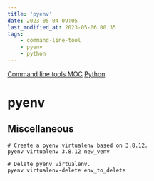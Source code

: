 ```yaml
---
title: 'pyenv'
date: 2023-05-04 09:05
last_modified_at: 2023-05-06 00:35
tags:
    - command-line-tool
    - pyenv
    - python
---
```

[Command line tools MOC](Command%20line%20tools%20MOC.md)
[Python](Python.md)
# pyenv

## Miscellaneous

```shell
# Create a pyenv virtualenv based on 3.8.12.
pyenv virtualenv 3.8.12 new_venv

# Delete pyenv virtualenv.
pyenv virtualenv-delete env_to_delete
```
